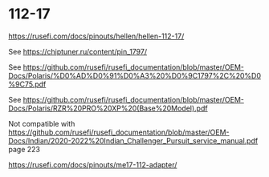 # 112-17

https://rusefi.com/docs/pinouts/hellen/hellen-112-17/

See https://chiptuner.ru/content/pin_1797/

See https://github.com/rusefi/rusefi_documentation/blob/master/OEM-Docs/Polaris/%D0%AD%D0%91%D0%A3%20%D0%9C1797%2C%20%D0%9C75.pdf

See https://github.com/rusefi/rusefi_documentation/blob/master/OEM-Docs/Polaris/RZR%20PRO%20XP%20(Base%20Model).pdf

Not compatible with https://github.com/rusefi/rusefi_documentation/blob/master/OEM-Docs/Indian/2020-2022%20Indian_Challenger_Pursuit_service_manual.pdf page 223

https://rusefi.com/docs/pinouts/me17-112-adapter/
